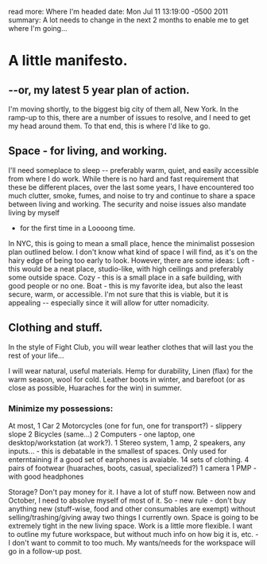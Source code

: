 read more: Where I'm headed
date: Mon Jul 11 13:19:00 -0500 2011
summary: A lot needs to change in the next 2 months to enable me to 
        get where I'm going...

# A little manifesto.

## --or, my latest 5 year plan of action.

I'm moving shortly, to the biggest big city of them all, New York. In the 
ramp-up to this, there are a number of issues to resolve, and I need to get my 
head around them. To that end, this is where I'd like to go.

## Space - for living, and working.

I'll need someplace to sleep -- preferably warm, quiet, and easily accessible 
from where I do work. While there is no hard and fast requirement that these be
different places, over the last some years, I have encountered too much 
clutter, smoke, fumes, and noise to try and continue to share a space between 
living and working. The security and noise issues also mandate living by myself
- for the first time in a Loooong time.

In NYC, this is going to mean a small place, hence the minimalist possesion 
plan outlined below. I don't know what kind of space I will find, as it's on 
the hairy edge of being too early to look. However, there are some ideas:
  Loft - this would be a neat place, studio-like, with high ceilings and 
        preferably some outside space.
  Cozy - this is a small place in a safe building, with good people or no one.
  Boat - this is my favorite idea, but also the least secure, warm, or 
        accessible. I'm not sure that this is viable, but it is appealing -- 
        especially since it will allow for utter nomadicity. 

## Clothing and stuff.

In the style of Fight Club, you will wear leather clothes that will last you
the rest of your life...

I will wear natural, useful materials. Hemp for durability, Linen (flax) for 
the warm season, wool for cold. Leather boots in winter, and barefoot (or as 
close as possible, Huaraches for the win) in summer.

### Minimize my possessions:
  At most, 
  1 Car
  2 Motorcycles (one for fun, one for transport?) - slippery slope
  2 Bicycles  (same...)
  2 Computers - one laptop, one desktop/workstation (at work?).
  1 Stereo system, 1 amp, 2 speakers, any inputs...
    - this is debatable in the smallest of spaces. Only used for enterntaining
      if a good set of earphones is avaiable. 
  14 sets of clothing.
  4 pairs of footwear (huaraches, boots, casual, specialized?)
  1 camera
  1 PMP - with good headphones

Storage? Don't pay money for it. I have a lot of stuff now. Between now and 
October, I need to absolve myself of most of it. So - new rule - don't buy 
anything new (stuff-wise, food and other consumables are exempt) without 
selling/trashing/giving away two things I currently own. Space is going to be 
extremely tight in the new living space. Work is a little more flexible. I 
want to outline my future workspace, but without much info on how big it is,
etc. - I don't want to commit to too much. My wants/needs for the workspace 
will go in a follow-up post.





